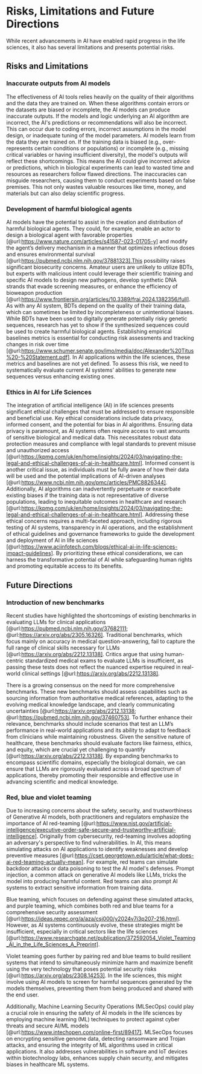 # Risks, Limitations and Future Directions

While recent advancements in AI have enabled rapid progress in the life sciences, it also has several limitations and presents potential risks.

## Risks and Limitations

### Inaccurate outputs from AI models

The effectiveness of AI tools relies heavily on the quality of their algorithms and the data they are trained on. When these algorithms contain errors or the datasets are biased or incomplete, the AI models can produce inaccurate outputs. If the models and logic underlying an AI algorithm are incorrect, the AI's predictions or recommendations will also be incorrect. This can occur due to coding errors, incorrect assumptions in the model design, or inadequate tuning of the model parameters. AI models learn from the data they are trained on. If the training data is biased (e.g., over-represents certain conditions or populations) or incomplete (e.g., missing critical variables or having insufficient diversity), the model's outputs will reflect these shortcomings. This means the AI could give incorrect advice or predictions, which in biological experiments can lead to wasted time and resources as researchers follow flawed directions. The inaccuracies can misguide researchers, causing them to conduct experiments based on false premises. This not only wastes valuable resources like time, money, and materials but can also delay scientific progress.

### Development of harmful biological agents

AI models have the potential to assist in the creation and distribution of harmful biological agents. They could, for example, enable an actor to design a biological agent with favorable properties [@url:https://www.nature.com/articles/s41587-023-01705-y] and modify the agent’s delivery mechanism in a manner that optimizes infectious doses and ensures environmental survival [@url:https://pubmed.ncbi.nlm.nih.gov/37881323].This possibility raises significant biosecurity concerns. Amateur users are unlikely to utilize BDTs, but experts with malicious intent could leverage their scientific training and specific AI models to design new pathogens, develop synthetic DNA strands that evade screening measures, or enhance the efficiency of bioweapon production [@url:https://www.frontiersin.org/articles/10.3389/frai.2024.1382356/full]. As with any AI system, BDTs depend on the quality of their training data, which can sometimes be limited by incompleteness or unintentional biases. While BDTs have been used to digitally generate potentially risky genetic sequences, research has yet to show if the synthesized sequences could be used to create harmful biological agents. Establishing empirical baselines metrics is essential for conducting risk assessments and tracking changes in risk over time [@url:https://www.schumer.senate.gov/imo/media/doc/Alexander%20Titus%20-%20Statement.pdf]. In AI applications within the life sciences, these metrics and baselines are not yet defined. To assess this risk, we need to systematically evaluate current AI systems’ abilities to generate new sequences versus enhancing existing ones. 

### Ethics in AI for Life Sciences

The integration of artificial intelligence (AI) in life sciences presents significant ethical challenges that must be addressed to ensure responsible and beneficial use. Key ethical considerations include data privacy, informed consent, and the potential for bias in AI algorithms. Ensuring data privacy is paramount, as AI systems often require access to vast amounts of sensitive biological and medical data. This necessitates robust data protection measures and compliance with legal standards to prevent misuse and unauthorized access [@url:https://kpmg.com/uk/en/home/insights/2024/03/navigating-the-legal-and-ethical-challenges-of-ai-in-healthcare.html]. Informed consent is another critical issue, as individuals must be fully aware of how their data will be used and the potential implications of AI-driven analyses [@url:https://www.ncbi.nlm.nih.gov/pmc/articles/PMC8826344]. Additionally, AI algorithms can inadvertently perpetuate or exacerbate existing biases if the training data is not representative of diverse populations, leading to inequitable outcomes in healthcare and research [@url:https://kpmg.com/uk/en/home/insights/2024/03/navigating-the-legal-and-ethical-challenges-of-ai-in-healthcare.html]. Addressing these ethical concerns requires a multi-faceted approach, including rigorous testing of AI systems, transparency in AI operations, and the establishment of ethical guidelines and governance frameworks to guide the development and deployment of AI in life sciences [@url:https://www.aciinfotech.com/blogs/ethical-ai-in-life-sciences-impact-guidelines]. By prioritizing these ethical considerations, we can harness the transformative potential of AI while safeguarding human rights and promoting equitable access to its benefits.

## Future Directions

### Introduction of new benchmarks

Recent studies have highlighted the shortcomings of existing benchmarks in evaluating LLMs for clinical applications [@url:https://pubmed.ncbi.nlm.nih.gov/37682111; @url:https://arxiv.org/abs/2305.16326]. Traditional benchmarks, which focus mainly on accuracy in medical question-answering, fail to capture the full range of clinical skills necessary for LLMs [@url:https://arxiv.org/abs/2212.13138]. Critics argue that using human-centric standardized medical exams to evaluate LLMs is insufficient, as passing these tests does not reflect the nuanced expertise required in real-world clinical settings [@url:https://arxiv.org/abs/2212.13138].

There is a growing consensus on the need for more comprehensive benchmarks. These new benchmarks should assess capabilities such as sourcing information from authoritative medical references, adapting to the evolving medical knowledge landscape, and clearly communicating uncertainties [@url:https://arxiv.org/abs/2212.13138; @url:https://pubmed.ncbi.nlm.nih.gov/37460753]. To further enhance their relevance, benchmarks should include scenarios that test an LLM’s performance in real-world applications and its ability to adapt to feedback from clinicians while maintaining robustness. Given the sensitive nature of healthcare, these benchmarks should evaluate factors like fairness, ethics, and equity, which are crucial yet challenging to quantify [@url:https://arxiv.org/abs/2212.13138]. By expanding benchmarks to encompass scientific domains, especially the biological domain, we can ensure that LLMs are rigorously evaluated across a broad spectrum of applications, thereby promoting their responsible and effective use in advancing scientific and medical knowledge.

### Red, blue and violet teaming

Due to increasing concerns about the safety, security, and trustworthiness of Generative AI models, both practitioners and regulators emphasize the importance of AI red-teaming [@url:https://www.nist.gov/artificial-intelligence/executive-order-safe-secure-and-trustworthy-artificial-intelligence]. Originally from cybersecurity, red-teaming involves adopting an adversary's perspective to find vulnerabilities. In AI, this means simulating attacks on AI applications to identify weaknesses and develop preventive measures [@url:https://cset.georgetown.edu/article/what-does-ai-red-teaming-actually-mean]. For example, red teams can simulate backdoor attacks or data poisoning to test the AI model's defenses. Prompt injection, a common attack on generative AI models like LLMs, tricks the model into producing harmful content. Red teams can also prompt AI systems to extract sensitive information from training data.

Blue teaming, which focuses on defending against these simulated attacks, and purple teaming, which combines both red and blue teams for a comprehensive security assessment [@url:https://ideas.repec.org/a/aza/csj000/y2024v7i3p207-216.html]. However, as AI systems continuously evolve, these strategies might be insufficient, especially in critical sectors like the life sciences [@url:https://www.researchgate.net/publication/372592054_Violet_Teaming_AI_in_the_Life_Sciences_A_Preprint].

Violet teaming goes further by pairing red and blue teams to build resilient systems that intend to simultaneously minimize harm and maximize benefit using the very technology that poses potential security risks [@url:https://arxiv.org/abs/2308.14253]. In the life sciences, this might involve using AI models to screen for harmful sequences generated by the models themselves, preventing them from being produced and shared with the end user. 

Additionally, Machine Learning Security Operations (MLSecOps) could play a crucial role in ensuring the safety of AI models in the life sciences by employing machine learning (ML) techniques to protect against cyber threats and secure AI/ML models [@url:https://www.intechopen.com/online-first/89417]. MLSecOps focuses on encrypting sensitive genome data, detecting ransomware and Trojan attacks, and ensuring the integrity of ML algorithms used in critical applications. It also addresses vulnerabilities in software and IoT devices within biotechnology labs, enhances supply chain security, and mitigates biases in healthcare ML systems. 


